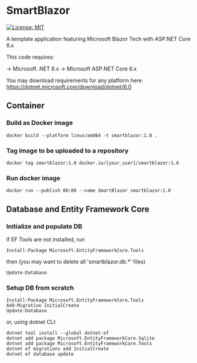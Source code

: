 # SmartBlazor

[![License: MIT](https://img.shields.io/badge/License-MIT-yellow.svg)](https://opensource.org/licenses/MIT)

A template application featuring Microsoft Blazor Tech with ASP.NET Core 6.x

This code requires:

-> Microsoft .NET 6.x
-> Microsoft ASP.NET Core 6.x

You may download requirements for any platform here: https://dotnet.microsoft.com/download/dotnet/6.0


## Container

### Build as Docker image

    docker build --platform linux/amd64 -t smartblazor:1.0 .

### Tag image to be uploaded to a repository

    docker tag smartblazor:1.0 docker.io/[your_user]/smartblazor:1.0

### Run docker image

    docker run --publish 80:80 --name SmartBlazor smartblazor:1.0 


## Database and Entity Framework Core

### Initialize and populate DB

If EF Tools are not installed, run

    Install-Package Microsoft.EntityFrameworkCore.Tools

then (you may want to delete all 'smartblazor.db.*' files)

    Update-Database


### Setup DB from scratch

    Install-Package Microsoft.EntityFrameworkCore.Tools
    Add-Migration InitialCreate
    Update-Database

or, using dotnet CLI:

    dotnet tool install --global dotnet-ef
    dotnet add package Microsoft.EntityFrameworkCore.Sqlite
    dotnet add package Microsoft.EntityFrameworkCore.Tools
    dotnet ef migrations add InitialCreate
    dotnet ef database update

